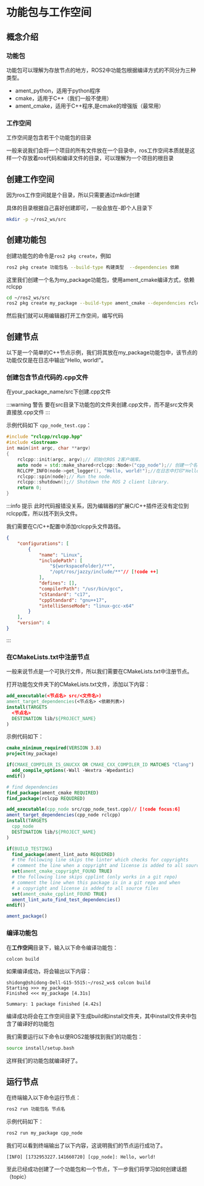 # 功能包与工作空间
## 概念介绍
### 功能包
功能包可以理解为存放节点的地方，ROS2中功能包根据编译方式的不同分为三种类型。
- ament_python，适用于python程序
- cmake，适用于C++（我们一般不使用）
- ament_cmake，适用于C++程序,是cmake的增强版（最常用）

### 工作空间
工作空间是包含若干个功能包的目录

一般来说我们会将一个项目的所有文件放在一个目录中，ros工作空间本质就是这样一个存放着ros代码和编译文件的目录，可以理解为一个项目的根目录

## 创建工作空间
因为ros工作空间就是个目录，所以只需要通过mkdir创建

具体的目录根据自己喜好创建即可，一般会放在`~`即个人目录下

```bash
mkdir -p ~/ros2_ws/src
```

## 创建功能包
创建功能包的命令是`ros2 pkg create`，例如

```bash
ros2 pkg create 功能包名 --build-type 构建类型  --dependencies 依赖
```

这里我们创建一个名为my_package功能包，使用ament_cmake编译方式，依赖rclcpp

```bash
cd ~/ros2_ws/src
ros2 pkg create my_package --build-type ament_cmake --dependencies rclcpp

```

然后我们就可以用编辑器打开工作空间，编写代码

## 创建节点
以下是一个简单的C++节点示例，我们将其放在my_package功能包中，该节点的功能仅仅是在日志中输出"Hello, world!"。

### 创建包含节点代码的.cpp文件
在your_package_name/src下创建.cpp文件

:::warning 警告
要在src目录下功能包的文件夹创建.cpp文件，而不是src文件夹直接放.cpp文件
:::

示例代码如下 `cpp_node_test.cpp`：

```cpp
#include "rclcpp/rclcpp.hpp"
#include <iostream>
int main(int argc, char **argv)
{
    rclcpp::init(argc, argv);// 初始化ROS 2客户端库。
    auto node = std::make_shared<rclcpp::Node>("cpp_node");// 创建一个名为"cpp_node"的节点。
    RCLCPP_INFO(node->get_logger(), "Hello, world!");//在日志中打印"Hello, world!"。
    rclcpp::spin(node);// Run the node.
    rclcpp::shutdown();// Shutdown the ROS 2 client library.
    return 0;
}
```

:::info 提示
此时代码报错没关系，因为编辑器的扩展C/C++插件还没有定位到rclcpp库，所以找不到头文件。

我们需要在C/C++配置中添加rclcpp头文件路径。

```json
{
    "configurations": [
        {
            "name": "Linux",
            "includePath": [
                "${workspaceFolder}/**",
                "/opt/ros/jazzy/include/**"// [!code ++]
            ],
            "defines": [],
            "compilerPath": "/usr/bin/gcc",
            "cStandard": "c17",
            "cppStandard": "gnu++17",
            "intelliSenseMode": "linux-gcc-x64"
        }
    ],
    "version": 4
}
```
:::

### 在CMakeLists.txt中注册节点
一般来说节点是一个可执行文件，所以我们需要在CMakeLists.txt中注册节点。

打开功能包文件夹下的CMakeLists.txt文件，添加以下内容：

```cmake
add_executable(<节点名> src/<文件名>)
ament_target_dependencies(<节点名> <依赖列表>)
install(TARGETS
  <节点名>
  DESTINATION lib/${PROJECT_NAME}
)
```

示例代码如下：

```cmake
cmake_minimum_required(VERSION 3.8)
project(my_package)

if(CMAKE_COMPILER_IS_GNUCXX OR CMAKE_CXX_COMPILER_ID MATCHES "Clang")
  add_compile_options(-Wall -Wextra -Wpedantic)
endif()

# find dependencies
find_package(ament_cmake REQUIRED)
find_package(rclcpp REQUIRED)

add_executable(cpp_node src/cpp_node_test.cpp)// [!code focus:6]
ament_target_dependencies(cpp_node rclcpp)
install(TARGETS
  cpp_node
  DESTINATION lib/${PROJECT_NAME}
)

if(BUILD_TESTING)
  find_package(ament_lint_auto REQUIRED)
  # the following line skips the linter which checks for copyrights
  # comment the line when a copyright and license is added to all source files
  set(ament_cmake_copyright_FOUND TRUE)
  # the following line skips cpplint (only works in a git repo)
  # comment the line when this package is in a git repo and when
  # a copyright and license is added to all source files
  set(ament_cmake_cpplint_FOUND TRUE)
  ament_lint_auto_find_test_dependencies()
endif()

ament_package()
```

### 编译功能包
在**工作空间**目录下，输入以下命令编译功能包：

```bash
colcon build
```

如果编译成功，将会输出以下内容：

```log
shidong@shidong-Dell-G15-5515:~/ros2_ws$ colcon build
Starting >>> my_package
Finished <<< my_package [4.31s]                     

Summary: 1 package finished [4.42s]
```

编译成功将会在工作空间目录下生成build和install文件夹，其中install文件夹中包含了编译好的功能包

我们需要运行以下命令以便ROS2能够找到我们的功能包：

```bash
source install/setup.bash
```

这样我们的功能包就编译好了。

## 运行节点

在终端输入以下命令运行节点：

```bash
ros2 run 功能包名 节点名
```

示例代码如下：

```bash
ros2 run my_package cpp_node
```

我们可以看到终端输出了以下内容，这说明我们的节点运行成功了。
    
```log
[INFO] [1732953227.141660720] [cpp_node]: Hello, world!
```

至此已经成功创建了一个功能包和一个节点，下一步我们将学习如何创建话题（topic）